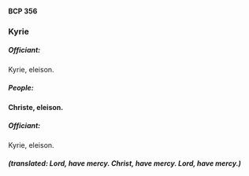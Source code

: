 #### BCP 356
### Kyrie
##### Officiant:
Kyrie, eleison.

##### People:
**Christe, eleison.**

##### Officiant:
Kyrie, eleison.
##### (translated: Lord, have mercy. Christ, have mercy. Lord, have mercy.)
